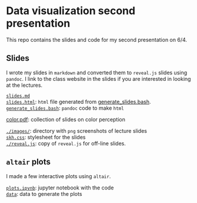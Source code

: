 # Data visualization second presentation

This repo contains the slides and code for my second presentation on 6/4.

## Slides
I wrote my slides in `markdown` and converted them to `reveal.js` slides using `pandoc`.
I link to the class website in the slides if you are interested in looking at the lectures.

[`slides.md`](slides.md)  
[`slides.html`](slides.html):  `html` file generated from    [generate_slides.bash](generate_slides.bash).     
[`generate_slides.bash`](generate_slides.bash): `pandoc` code to make `html`  

[color.pdf](color.pdf): collection of slides on color perception
  
[`./images/`](images/): directory with `png` screenshots of lecture slides   
[`skh.css`](skh.css): stylesheet for the slides     
[`./reveal.js`](reveal.js/): copy of `reveal.js` for off-line slides.  

## `altair` plots

I made a few interactive plots using `altair`.

[`plots.ipynb`](plots.ipynb): jupyter notebook with the code  
[`data`](data/): data to generate the plots  

